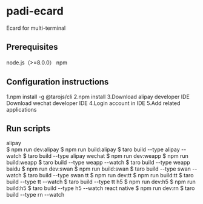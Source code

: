 # padi-ecard
Ecard for multi-terminal

## Prerequisites

node.js（>=8.0.0）
npm

## Configuration instructions

1.npm install -g @tarojs/cli
2.npm install
3.Download alipay developer IDE
  Download wechat developer IDE
4.Login account in IDE
5.Add related applications

## Run scripts

alipay   
	$ npm run dev:alipay
	$ npm run build:alipay
	$ taro build --type alipay --watch
	$ taro build --type alipay
wechat
	$ npm run dev:weapp
	$ npm run build:weapp
	$ taro build --type weapp --watch
	$ taro build --type weapp
baidu
	$ npm run dev:swan
	$ npm run build:swan
	$ taro build --type swan --watch
	$ taro build --type swan
tt 
	$ npm run dev:tt
	$ npm run build:tt
	$ taro build --type tt --watch
	$ taro build --type tt
h5
	$ npm run dev:h5
	$ npm run build:h5
	$ taro build --type h5 --watch
react native
	$ npm run dev:rn
	$ taro build --type rn --watch
